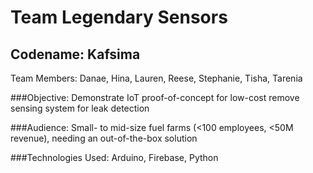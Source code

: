 # Team Legendary Sensors
## Codename: Kafsima
Team Members: Danae, Hina, Lauren, Reese, Stephanie, Tisha, Tarenia


###Objective:
Demonstrate IoT proof-of-concept for low-cost remove sensing system for leak detection

###Audience:
Small- to mid-size fuel farms (<100 employees, <50M revenue), needing an out-of-the-box solution

###Technologies Used:
Arduino, Firebase, Python
